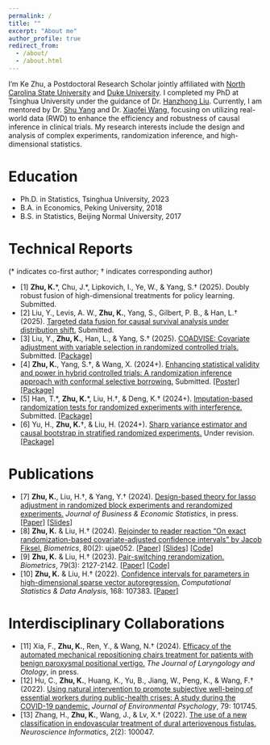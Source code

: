 ```yaml
---
permalink: /
title: ""
excerpt: "About me"
author_profile: true
redirect_from: 
  - /about/
  - /about.html
---
```


I’m Ke Zhu, a Postdoctoral Research Scholar jointly affiliated with [North Carolina State University](https://statistics.sciences.ncsu.edu/people/kzhu24/) and [Duke University](https://biostat.duke.edu/profile/ke-zhu). I completed my PhD at Tsinghua University under the guidance of Dr. [Hanzhong Liu](http://www.stat.tsinghua.edu.cn/teachers/hanzhongliu/). Currently, I am mentored by Dr. [Shu Yang](https://shuyang.wordpress.ncsu.edu) and Dr. [Xiaofei Wang](https://biostat.duke.edu/profile/xiaofei-wang), focusing on utilizing real-world data (RWD) to enhance the efficiency and robustness of causal inference in clinical trials. My research interests include the design and analysis of complex experiments, randomization inference, and high-dimensional statistics.

Education
======
* Ph.D. in Statistics, Tsinghua University, 2023
* B.A. in Economics, Peking University, 2018
* B.S. in Statistics, Beijing Normal University, 2017

Technical Reports
======
(\* indicates co-first author; † indicates corresponding author)

* [1] **Zhu, K.**\*, Chu, J.\*, Lipkovich, I., Ye, W., & Yang, S.† (2025). Doubly robust fusion of high-dimensional treatments for policy learning. Submitted.
* [2] Liu, Y., Levis, A. W., **Zhu, K.**, Yang, S., Gilbert, P. B., & Han, L.† (2025). [Targeted data fusion for causal survival analysis under distribution shift.](https://arxiv.org/abs/2501.18798) Submitted.
* [3] Liu, Y., **Zhu, K.**, Han, L., & Yang, S.† (2025). [COADVISE: Covariate adjustment with variable selection in randomized controlled trials.](https://arxiv.org/abs/2501.08945) Submitted. [[Package]](https://github.com/yiliu1998/Coadvise)
* [4] **Zhu, K.**, Yang, S.†, & Wang, X. (2024+). [Enhancing statistical validity and power in hybrid controlled trials: A randomization inference approach with conformal selective borrowing.](https://arxiv.org/abs/2410.11713) Submitted. [[Poster]](https://drive.google.com/file/d/1g5vFT6irtPWFQWwh6AGe-iYCvMF4z0B2/view?usp=share_link) [[Package]](https://github.com/ke-zhu/intFRT)
* [5] Han, T.\*, **Zhu, K.**\*, Liu, H.†, & Deng, K.† (2024+). [Imputation-based randomization tests for randomized experiments with interference.](https://arxiv.org/abs/2411.08352) Submitted. [[Package]](https://github.com/htx113/imprt)
* [6] Yu, H., **Zhu, K.**†, & Liu, H. (2024+). [Sharp variance estimator and causal bootstrap in stratified randomized experiments.](https://arxiv.org/abs/2401.16667) Under revision. [[Package]](https://github.com/yu-hao-yang/CausalBootstrap)

Publications
======
* [7] **Zhu, K.**, Liu, H.†, & Yang, Y.† (2024). [Design-based theory for lasso adjustment in randomized block experiments and rerandomized experiments.](https://www.tandfonline.com/doi/full/10.1080/07350015.2024.2403381) *Journal of Business & Economic Statistics*, in press. [[Paper]](https://drive.google.com/file/d/1CG2LFFoNklAKZGLoSOexTEjpcvv6VI_c/view?usp=share_link) [[Slides]](https://drive.google.com/file/d/1U_IFeQeBr02D8ypQrqGq7UoJ7Ffw8huE/view?usp=share_link)
* [8] **Zhu, K.** & Liu, H.† (2024). [Rejoinder to reader reaction “On exact randomization-based covariate-adjusted confidence intervals” by Jacob Fiksel.](https://doi.org/10.1093/biomtc/ujae052) *Biometrics*, 80(2): ujae052. [[Paper]](https://drive.google.com/file/d/1Ox9LaahfrXYHSPLYWynKGnPIW24CG68p/view?usp=share_link) [[Slides]](https://drive.google.com/file/d/1Lb3smMd7e2W-zL3MD9eGbIWp_hWZrcQv/view?usp=share_link) [[Code]](https://github.com/ke-zhu/rbci) 
* [9] **Zhu, K.** & Liu, H.† (2023). [Pair-switching rerandomization.](https://doi.org/10.1111/biom.13712) *Biometrics*, 79(3): 2127-2142. [[Paper]](https://drive.google.com/file/d/18YwSCJwJ9JPYIMURraZV2mAMCdj9YH2N/view?usp=share_link) [[Code]](https://academic.oup.com/biometrics/article/79/3/2127/7513878#supplementary-data)
* [10] **Zhu, K.** & Liu, H.† (2022). [Confidence intervals for parameters in high-dimensional sparse vector autoregression.](https://doi.org/10.1016/j.csda.2021.107383) *Computational Statistics & Data Analysis*, 168: 107383. [[Paper]](https://drive.google.com/file/d/1EIu74F-MQtSpYKt_sh6d15FKKShr9c5w/view?usp=sharing)

Interdisciplinary Collaborations
======
* [11] Xia, F., **Zhu, K.**, Ren, Y., & Wang, N.† (2024). [Efficacy of the automated mechanical repositioning chairs treatment for patients with benign paroxysmal positional vertigo.](https://www.cambridge.org/core/journals/journal-of-laryngology-and-otology/article/efficacy-of-the-automated-mechanical-repositioning-chairs-treatment-for-patients-with-benign-paroxysmal-positional-vertigo/F0849A523F950E5A5195324EB1D75833) *The Journal of Laryngology and Otology*, in press.
* [12] Hu, C., **Zhu, K.**, Huang, K., Yu, B., Jiang, W., Peng, K., & Wang, F.† (2022). [Using natural intervention to promote subjective well-being of essential workers during public-health crises: A study during the COVID-19 pandemic.](https://doi.org/10.1016/j.jenvp.2021.101745) *Journal of Environmental Psychology*, 79: 101745.
* [13] Zhang, H., **Zhu, K.**, Wang, J., & Lv, X.† (2022). [The use of a new classification in endovascular treatment of dural arteriovenous fistulas.](https://doi.org/10.1016/j.neuri.2022.100047) *Neuroscience Informatics*, 2(2): 100047.




<script type='text/javascript' id='clustrmaps' src='//cdn.clustrmaps.com/map_v2.js?cl=080808&w=320&t=tt&d=6azBu2HkvZX9yIT4v8xF7VXA7w7dy-5qi5E20N5j5Js&co=ffffff&cmo=3acc3a&cmn=ff5353&ct=808080'></script>

